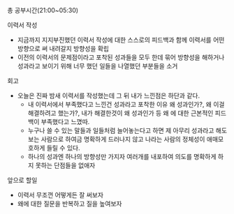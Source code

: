 총 공부시간(21:00~05:30)

이력서 작성

- 지금까지 지지부진했던 이력서 작성에 대한 스스로의 피드백과 함께 이력서를 어떤 방향으로 써 내려갈지 방향성을 확립
- 이전의 이력서의 문제점이라고 포착된 성과들을 모두 한데 묶어 방향성을 해하거나 성과라고 보이기 위해 너무 했던 일들을 나열했던 부분들을 소거

회고

- 오늘은 진짜 밤새 이력서를 작성했는데 그 뒤 내가 느낀점은 하단과 같다.
  - 내 이력서에서 부족했다고 느낀건 성과라고 포착한 이유 왜 성과인가?, 왜 이걸 해결하려고 했는가?, 내가 해결한것이 왜 성과인가 등 왜 에 대한 근본적인 피드백이 부족했다고 느꼈따.
  - 누구나 쓸 수 있는 말들과 일들처럼 늘어놓는다고 하면 제 아무리 성과라고 해도 보는 사람으로 하여금 명확하게 드러나지 않고 나라는 사람의 정체성이 애매모호하게 들릴 수 있다.
  - 하나의 성과엔 하나의 방향성만 가지자 여러개를 내포하여 의도를 명확하게 하지 못하는 단점들을 없애자
 

앞으로 할일

- 이력서 무조껀 어떻게든 잘 써보자
- 왜에 대한 질문을 반복하고 질을 높여보자
